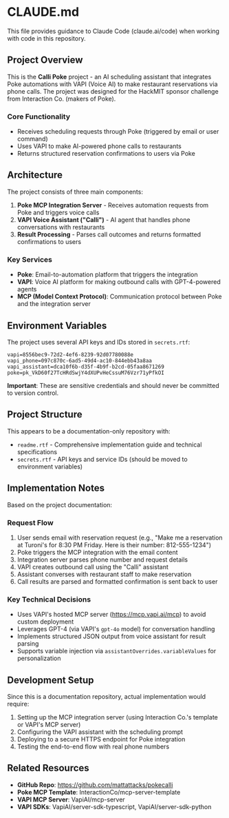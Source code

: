 # CLAUDE.md

This file provides guidance to Claude Code (claude.ai/code) when working with code in this repository.

## Project Overview

This is the **Calli Poke** project - an AI scheduling assistant that integrates Poke automations with VAPI (Voice AI) to make restaurant reservations via phone calls. The project was designed for the HackMIT sponsor challenge from Interaction Co. (makers of Poke).

### Core Functionality
- Receives scheduling requests through Poke (triggered by email or user command)
- Uses VAPI to make AI-powered phone calls to restaurants
- Returns structured reservation confirmations to users via Poke

## Architecture

The project consists of three main components:

1. **Poke MCP Integration Server** - Receives automation requests from Poke and triggers voice calls
2. **VAPI Voice Assistant ("Calli")** - AI agent that handles phone conversations with restaurants
3. **Result Processing** - Parses call outcomes and returns formatted confirmations to users

### Key Services
- **Poke**: Email-to-automation platform that triggers the integration
- **VAPI**: Voice AI platform for making outbound calls with GPT-4-powered agents
- **MCP (Model Context Protocol)**: Communication protocol between Poke and the integration server

## Environment Variables

The project uses several API keys and IDs stored in `secrets.rtf`:

```
vapi=8556bec9-72d2-4ef6-8239-92d07780088e
vapi_phone=097c870c-6ad5-49d4-ac10-844ebb43a8aa
vapi_assistant=dca10f6b-d35f-4b9f-b2cd-05faa8671269
poke=pk_VkD60f27TcHRdSwjY4dXUPvHeCssuM76Vzr71yPfkOI
```

**Important**: These are sensitive credentials and should never be committed to version control.

## Project Structure

This appears to be a documentation-only repository with:
- `readme.rtf` - Comprehensive implementation guide and technical specifications
- `secrets.rtf` - API keys and service IDs (should be moved to environment variables)

## Implementation Notes

Based on the project documentation:

### Request Flow
1. User sends email with reservation request (e.g., "Make me a reservation at Turoni's for 8:30 PM Friday. Here is their number: 812-555-1234")
2. Poke triggers the MCP integration with the email content
3. Integration server parses phone number and request details
4. VAPI creates outbound call using the "Calli" assistant
5. Assistant converses with restaurant staff to make reservation
6. Call results are parsed and formatted confirmation is sent back to user

### Key Technical Decisions
- Uses VAPI's hosted MCP server (https://mcp.vapi.ai/mcp) to avoid custom deployment
- Leverages GPT-4 (via VAPI's `gpt-4o` model) for conversation handling
- Implements structured JSON output from voice assistant for result parsing
- Supports variable injection via `assistantOverrides.variableValues` for personalization

## Development Setup

Since this is a documentation repository, actual implementation would require:

1. Setting up the MCP integration server (using Interaction Co.'s template or VAPI's MCP server)
2. Configuring the VAPI assistant with the scheduling prompt
3. Deploying to a secure HTTPS endpoint for Poke integration
4. Testing the end-to-end flow with real phone numbers

## Related Resources

- **GitHub Repo**: https://github.com/mattattacks/pokecalli
- **Poke MCP Template**: InteractionCo/mcp-server-template
- **VAPI MCP Server**: VapiAI/mcp-server
- **VAPI SDKs**: VapiAI/server-sdk-typescript, VapiAI/server-sdk-python